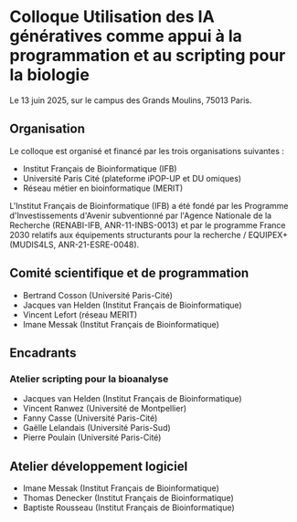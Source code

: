 # Colloque Utilisation des IA génératives comme appui à la programmation et au scripting pour la biologie

Le 13 juin 2025, sur le campus des Grands Moulins, 75013 Paris.

## Organisation

Le colloque est organisé et financé par les trois organisations suivantes :

- Institut Français de Bioinformatique (IFB)
- Université Paris Cité (plateforme iPOP-UP et DU omiques)
- Réseau métier en bioinformatique (MERIT)

L'Institut Français de Bioinformatique (IFB) a été fondé par les Programme d'Investissements d'Avenir subventionné par l'Agence Nationale de la Recherche (RENABI-IFB, ANR-11-INBS-0013) et par le programme France 2030 relatifs aux équipements structurants pour la recherche / EQUIPEX+ (MUDIS4LS, ANR-21-ESRE-0048).

## Comité scientifique et de programmation

- Bertrand Cosson (Université Paris-Cité)
- Jacques van Helden (Institut Français de Bioinformatique)
- Vincent Lefort (réseau MERIT)
- Imane Messak (Institut Français de Bioinformatique)

## Encadrants

### Atelier scripting pour la bioanalyse

- Jacques van Helden (Institut Français de Bioinformatique)
- Vincent Ranwez (Université de Montpellier)
- Fanny Casse (Université Paris-Cité)
- Gaëlle Lelandais (Université Paris-Sud)
- Pierre Poulain (Université Paris-Cité)

## Atelier développement logiciel
- Imane Messak (Institut Français de Bioinformatique)
- Thomas Denecker (Institut Français de Bioinformatique)
- Baptiste Rousseau (Institut Français de Bioinformatique)
